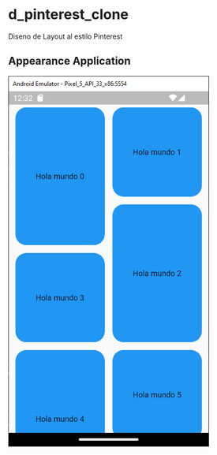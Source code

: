 # d_pinterest_clone 
<!-- https://en.wikipedia.org/wiki/Markdown -->
<!-- https://docs.github.com/en/repositories/managing-your-repositorys-settings-and-features/customizing-your-repository/about-readmes  -->
Diseno de Layout al estilo Pinterest
## Appearance Application
  
![Appearance 1](appearance/1.png) 
<!-- ![Appearance 2](appearance/movie-2.gif)  -->


